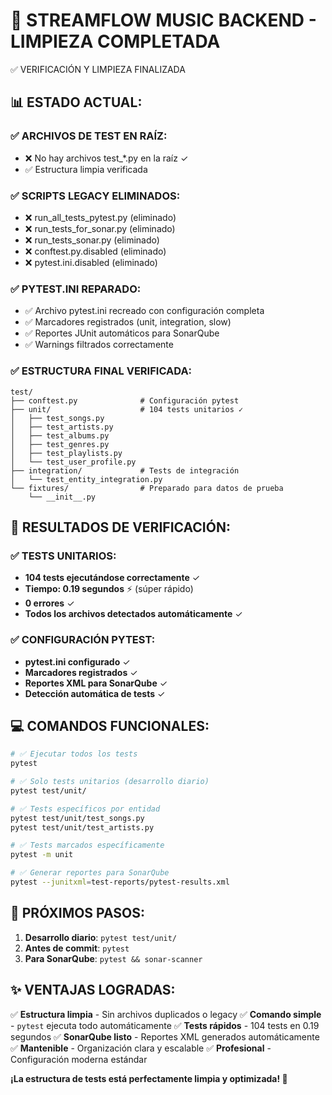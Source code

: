 🧹 STREAMFLOW MUSIC BACKEND - LIMPIEZA COMPLETADA
=================================================

✅ VERIFICACIÓN Y LIMPIEZA FINALIZADA

## 📊 ESTADO ACTUAL:

### ✅ ARCHIVOS DE TEST EN RAÍZ:
- ❌ No hay archivos test_*.py en la raíz ✓
- ✅ Estructura limpia verificada

### ✅ SCRIPTS LEGACY ELIMINADOS:
- ❌ run_all_tests_pytest.py (eliminado)
- ❌ run_tests_for_sonar.py (eliminado)
- ❌ run_tests_sonar.py (eliminado)
- ❌ conftest.py.disabled (eliminado)
- ❌ pytest.ini.disabled (eliminado)

### ✅ PYTEST.INI REPARADO:
- ✅ Archivo pytest.ini recreado con configuración completa
- ✅ Marcadores registrados (unit, integration, slow)
- ✅ Reportes JUnit automáticos para SonarQube
- ✅ Warnings filtrados correctamente

### ✅ ESTRUCTURA FINAL VERIFICADA:
```
test/
├── conftest.py              # Configuración pytest
├── unit/                    # 104 tests unitarios ✓
│   ├── test_songs.py
│   ├── test_artists.py
│   ├── test_albums.py
│   ├── test_genres.py
│   ├── test_playlists.py
│   └── test_user_profile.py
├── integration/             # Tests de integración
│   └── test_entity_integration.py
└── fixtures/                # Preparado para datos de prueba
    └── __init__.py
```

## 🚀 RESULTADOS DE VERIFICACIÓN:

### ✅ TESTS UNITARIOS:
- **104 tests ejecutándose correctamente** ✓
- **Tiempo: 0.19 segundos** ⚡ (súper rápido)
- **0 errores** ✓
- **Todos los archivos detectados automáticamente** ✓

### ✅ CONFIGURACIÓN PYTEST:
- **pytest.ini configurado** ✓
- **Marcadores registrados** ✓
- **Reportes XML para SonarQube** ✓
- **Detección automática de tests** ✓

## 💻 COMANDOS FUNCIONALES:

```bash
# ✅ Ejecutar todos los tests
pytest

# ✅ Solo tests unitarios (desarrollo diario)
pytest test/unit/

# ✅ Tests específicos por entidad
pytest test/unit/test_songs.py
pytest test/unit/test_artists.py

# ✅ Tests marcados específicamente
pytest -m unit

# ✅ Generar reportes para SonarQube
pytest --junitxml=test-reports/pytest-results.xml
```

## 🎯 PRÓXIMOS PASOS:

1. **Desarrollo diario**: `pytest test/unit/`
2. **Antes de commit**: `pytest`
3. **Para SonarQube**: `pytest && sonar-scanner`

## ✨ VENTAJAS LOGRADAS:

✅ **Estructura limpia** - Sin archivos duplicados o legacy
✅ **Comando simple** - `pytest` ejecuta todo automáticamente
✅ **Tests rápidos** - 104 tests en 0.19 segundos
✅ **SonarQube listo** - Reportes XML generados automáticamente
✅ **Mantenible** - Organización clara y escalable
✅ **Profesional** - Configuración moderna estándar

**¡La estructura de tests está perfectamente limpia y optimizada! 🎉**
